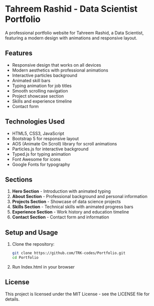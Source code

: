 # Tahreem Rashid - Data Scientist Portfolio

A professional portfolio website for Tahreem Rashid, a Data Scientist, featuring a modern design with animations and responsive layout.

## Features

- Responsive design that works on all devices
- Modern aesthetics with professional animations
- Interactive particles background
- Animated skill bars
- Typing animation for job titles
- Smooth scrolling navigation
- Project showcase section
- Skills and experience timeline
- Contact form

## Technologies Used

- HTML5, CSS3, JavaScript
- Bootstrap 5 for responsive layout
- AOS (Animate On Scroll) library for scroll animations
- Particles.js for interactive background
- Typed.js for typing animation
- Font Awesome for icons
- Google Fonts for typography

## Sections

1. **Hero Section** - Introduction with animated typing
2. **About Section** - Professional background and personal information
3. **Projects Section** - Showcase of data science projects
4. **Skills Section** - Technical skills with animated progress bars
5. **Experience Section** - Work history and education timeline
6. **Contact Section** - Contact form and information

## Setup and Usage

1. Clone the repository:
   ```bash
   git clone https://github.com/TRK-codes/Portfolio.git
   cd Portfolio
   ```

2. Run Index.html in your browser


## License

This project is licensed under the MIT License - see the LICENSE file for details.
